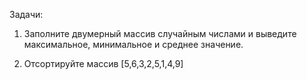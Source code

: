 Задачи:

1. Заполните двумерный массив случайным числами и выведите максимальное, минимальное и среднее значение.

2. Отсортируйте массив [5,6,3,2,5,1,4,9]

